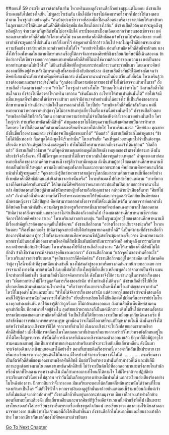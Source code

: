 ##ตอนที่ 59 กระเรียนขาวส่งกำลังเสริม
ไหวเหรินมองดูถังซานสือลิ่วอย่างสุขุมแต่ไม่ตอบ
ถังซานสือลิ่วมองกลับไปอย่างใจเย็น ไม่พูดอะไรเช่นกัน เห็นได้ชัดว่าเขาไม่ต้องการอะไรมากไปกว่าให้นางตอบคำถาม
ไหวซู่กล่าวอย่างดุดัน “คนบ้าอย่างเซียวจางที่สองมือเปื้อนเลือดน่ะหรือ เราจะปล่อยให้เขาเข้ามาในภูเขาและทำให้ดินแดนอันศักดิ์สิทธิ์บริสุทธิ์แปดเปื้อนได้อย่างไรกัน”
ถังซานสือลิ่วต้องการจะพูดถึงซูหลีอยู่ลึกๆ
จำนวนคนที่ซูหลีฆ่านั้นไม่อาจนับได้ กระบี่ของเขาเปื้อนเลือดมากกว่าทวนของเซียวจาง แต่ยอดเขาเทพธิดาศักดิ์สิทธิ์กล้าไล่เขาหรือไม่
ขนาดเทพธิดาศักดิ์สิทธิ์ของเจ้ายังจากไปพร้อมกับเขา
ยามที่เขากำลังจะพูดออกไปเช่นนั้น เขาก็ยั้งเอาไว้ คำพูดเหล่านี้ก้าวร้าวเกินไป หากไม่พูดให้ดีย่อมจบลงด้วยความขัดแย้ง
เขาส่ายหน้าและกล่าวอย่างไม่ใส่ใจ “หากข้าจำไม่ผิด ก่อนที่เทพธิดาศักดิ์สิทธิ์จะกักตน นางสั่งให้เรื่องทั้งหมดในสถานศึกษาหนานซีอยู่ใต้การจัดการของศิษย์พี่ผิงเซวียนกับศิษย์พี่อี้เฉินสองคน ข้าคิดว่าการไล่เซียวจางออกจากยอดเขาเทพธิดาศักดิ์สิทธิ์ไม่น่าใช่ความต้องการของพวกนาง แต่เป็นของพวกท่านสามคนใช่หรือไม่”
ได้ยินเช่นนี้ศิษย์ที่อยู่รอบกระท่อมก็กระวนกระวายขึ้นมา โดยเฉพาะศิษย์สองคนที่ยืนอยู่ด้านหลังนักพรตหญิงทั้งสามซึ่งถึงกับก้มหน้าลง ถังซานสือลิ่วสัมผัสได้อย่างชัดเจนว่าศิษย์ทั้งสองมีระดับการบำเพ็ญเพียรแข็งแกร่ง ดังนั้นพวกนางน่าจะเป็นผิงเซวียนกับอี้เฉิน
ไหวเหรินรู้ว่านางต้องตอบและกล่าวอย่างใจเย็น “ถูกต้อง เป็นความต้องการของข้าที่ไม่ให้เซียวจางเข้ามาในเขา”
ถังซานสือลิ่วจ้องตานางแล้วถาม “ทำไม”
ไหวซู่กล่าวอย่างโมโห “ข้าบอกไปแล้วว่าทำไม”
ถังซานสือลิ่วไม่สนใจนาง ยังจ้องไปที่ดวงตาไหวเหริน เขาถาม “เช่นนั้นแล้ว อะไรทำให้ท่านทำเช่นนั้นได้”
ต่อให้เจ้ามีหมื่นเหตุผลที่จะไม่ยอมให้เซียวจางเข้ามา แต่เจ้ามีอำนาจทำอย่างนั้นได้อย่างไร
นี่เป็นเรื่องของสถานศึกษาหนานซี ท่านมีอำนาจอันใดในการออกคำสั่งนี้
ไหวปี้เย้ย “เทพธิดาศักดิ์สิทธิ์กำลังกักตน แต่นี่หมายความว่าพวกเราเหล่าผู้อาวุโสไม่อาจเข้ามายุ่งเกี่ยวในเรื่องเช่นนี้อย่างนั้นหรือ”
ถังซานสือลิ่วตอบ “เทพธิดาศักดิ์สิทธิ์กำลังกักตน ย่อมหมายความว่าท่านไม่จำเป็นต้องฟังคำสั่งของนางอย่างนั้นหรือ ใครใหญ่กว่า ท่านหรือเทพธิดาศักดิ์สิทธิ์”
คำพูดของเขาไม่ได้หยุดความขัดแย้งแต่กลายเป็นการท้าทายโดยตรง
ไหวปี้เดือดดาลกับคำถามนี้และเตรียมที่จะตอบโต้กลับไป
ไหวเหรินแนะนำ “ศิษย์น้อง คุณชายถังขึ้นชื่อเรื่องคารมคมคาย เจ้าไม่อาจเป็นคู่มือของเขาได้”
“ผิดแล้ว” ถังซานสือลิ่วแก้ไขคำพูดนาง “ข้าไม่ได้มีลิ้นทองคำ ก็แค่พูดได้ดังพูดได้เร็วเท่านั้น”
ไหวเหรินยิ้ม “คนที่พูดด้วยเหตุผลไม่จำเป็นต้องพูดเสียงดัง หากเจ้าแค่พูดเสียงดังและพูดเร็ว ทำไมไม่มีใครสามารถถกเถียงชนะเจ้าได้มาก่อน”
“ผิดอีกแล้ว” ถังซานสือลิ่วอธิบาย “คนที่พูดด้วยเหตุผลย่อมพูดได้เสียงดัง เหตุผลของข้าตรงไปตรงมา ดังนั้นเสียงข้าจึงดังชัดเจน ที่ไม่มีใครพูดเอาชนะข้าได้ก็เพราะพวกมันไม่อาจพูดด้วยเหตุผล”
คำพูดของเขาย่อมหมายถึงเรื่องของสถานศึกษาหนานซี
เขารู้สึกว่าเขามีเหตุผล ดังนั้นสามผู้อาวุโสของสถานศึกษาหนานซีย่อมเป็นฝ่ายที่ไร้เหตุผล
ความเงียบปกคลุมทั้งภายในและภายนอกกระท่อม ศิษย์สถานศึกษาหนานซีก้มหน้าต่ำไม่รู้จะพูดอะไร
“คุณชายถังรู้สึกว่าพวกเราสามผู้อาวุโสกลับมาสถานศึกษาหนานซีเพื่ออาศัยช่วงที่เทพธิดาศักดิ์สิทธิ์กักตนแย่งยิงอำนาจอย่างนั้นหรือ”
ไหวเหรินมองไปที่เหล่าศิษย์และถาม “บางทีพวกนางก็คิดเช่นเดียวกันกระมัง”
ได้ยินเช่นนี้ศิษย์ร้อยกว่าคนรอบกระท่อมรีบเปิดปากบอกว่าพวกนางไม่กล้า
ศิษย์สองคนที่ยืนอยู่ด้านหลังนักพรตหญิงทั้งสามถึงกับคุกเข่าลง กล่าวด้วยน้ำเสียงสั่นเทา “ศิษย์ไม่กล้า”
ถังซานสือลิ่วคิด สองคนที่สวีโหย่วหรงมอบหมายให้รับผิดชอบการดูแลสำนักกลับเป็นศิษย์ของนักพรตหญิงชรา นี่คือปัญหา ศิษย์สามารถออกคำสั่งอาจารย์ได้ตั้งแต่เมื่อไหร่กัน หากอาจารย์ออกคำสั่ง มีศิษย์คนไหนกล้าขัดขืน ความผิดฐานล้างครูหรือทรยศนั้นมากพอที่จะส่งคนลงเหวนรกไปตลอดกาล
“ข้าคิดว่าองค์สังฆราชกับแขกของเราไม่จำเป็นต้องกังวลเกินไป เรื่องของสถานศึกษาหนานซีเราย่อมจัดการได้ด้วยศิษย์ของเราเอง”
ไหวเหรินกล่าวอย่างอบอุ่น “แต่ในฐานะผู้อาวุโสของสถานศึกษาหนานซี มีเรื่องสำคัญที่เราต้องแสดงจุดยืนให้ชัดเจน”
ถังซานสือลิ่วถาม “อย่างเรื่องของเซียวจางน่ะหรือ”
ไหวเหรินตอบ “เรื่องนี้บอกอะไร ข้าคิดว่าคุณชายถังกับใต้เท้ามุขนายกคงเข้าใจดี”
นี่เป็นคำถามที่ถังซานสือลิ่วต้องการฟังคำตอบ
ผู้อาวุโสทั้งสามของสถานศึกษาหนานซีปฏิเสธที่จะคุ้มครองเซียวจาง นี่หมายความว่าพวกเขาไม่ยินยอมให้ยอดเขาเทพธิดาศักดิ์สิทธิ์เป็นพันธมิตรกับพระราชวังหลี อย่าพูดถึงการรวมนิกายหลวงฝ่ายเหนือกับฝ่ายใต้เลย
ไหวเหรินมองไปที่ถังซานสือลิ่วแล้วถาม “ต่อให้เทพธิดาศักดิ์สิทธิ์ไม่ได้กักตัว ข้าก็เชื่อว่านางจะพิจารณาจุดยืนของพวกเรา”
ถังซานสือลิ่วถาม “แล้วจุดยืนของท่านคืออะไร”
ไหวเหรินกล่าวอย่างเรียบเฉย “จุดยืนของเราก็คือคัดค้าน”
ถังซานสือลิ่วจมอยู่ในความคิด เขาไม่คาดคิดว่าผู้อาวุโสนี้จะมีท่าทีสุขุมหนักแน่นเช่นนี้ นางไม่สนคำขู่ของเขาหรือแรงกดดันจากนิกายหลวงเลย
การเจรจามาถึงทางตัน หากดำเนินไปแบบนี้ต่อไป เรื่องใหญ่ที่เยี่ยเสี่ยวเหลียนพูดถึงอาจกลายเป็นจริง
แผนนี้จะทำลายได้อย่างไร ถังซานสือลิ่วไม่อาจคิดหาทางได้ ดังนั้นเขาจึงใช้ความชำนาญในการก่อเรื่องของเขา
“เมื่อพวกท่านไม่มีใครดูแลจัดการเรื่องของสำนัก ทำไมท่านถึงได้ตีนาง”
ถังซานสือลิ่วชี้ไปที่เยี่ยเสี่ยวเหลียนด้านหลังและถามไหวเหริน “หรือว่าชรารังแกทารกเป็นหนึ่งในเรื่องสำคัญของพวกท่าน”
ไหวปี้ในชุดดำโมโหและตะโกน “ข้าไม่ได้จัดการเรื่องของสำนัก แต่ด้วยอาวุโสของข้า ข้าจะสั่งสอนเด็กคนนี้ให้รู้จักเคารพนับถืออาจารย์ไม่ได้หรือ”
เยี่ยเสี่ยวเหลียนไม่ได้ยืนอีกต่อไปเมื่อเห็นอาจารย์ย่าโมโห นางคุกเข่าลงเช่นกัน ต่อให้นางรู้สึกว่าถูกรังแก ก็ไม่กล้าแสดงออกมา
ถังซานสือลิ่วเห็นศิษย์สามคนคุกเข่ากับพื้น ก็ถอนหายใจอยู่ข้างใน สุดท้ายแล้วพวกนางก็เป็นแค่เด็กสาว เติบโตขึ้นใต้การสอนสั่งตามธรรมเนียมของยอดเขาเทพธิดาศักดิ์สิทธิ์ จึงเป็นไปไม่ได้ที่พวกนางจะเป็นเหมือนเขากับเฉินฉางเซิง ที่กล้าขัดขืนอาจารย์และทรยศบรรพบุรุษ ดูเหมือนว่าจะไม่มีโอกาสที่จะแก้ปัญหาภายในนี้ ดังนั้นเขาจึงได้แต่หวังว่าเฉินฉางเซิงจะหาวิธีได้ จากเวลาที่ผ่านไป เฉินฉางเซิงน่าจะไปถึงปลายยอดเขาเทพธิดาศักดิ์สิทธิ์แล้ว เมื่อไม่มีการเคลื่อนไหวใดตลอดเวลาที่ผ่านมาก็หมายความว่าสวีโหย่วหรงยังกักตนอยู่ในถ้ำได้โดยไม่ถูกรบกวน ดังนั้นนี่ก็ควรถึงเวลาที่เฉินฉางเซิงจะแสดงตัวออกมาแล้ว
ปัญหาก็คือมีผู้อาวุโสสามคนมองเขาอยู่ มันเป็นการท้าทายอย่างมากสำหรับเขาที่จะกระซิบกับเยี่ยเสี่ยวเหลียน ดังนั้นเขาจะแจ้งต่อเฉินฉางเซิงบนยอดเขาได้อย่างไร
ตอนที่เขาขบคิดเรื่องพวกนี้ ดวงตาก็พลันเป็นประกาย เขาเห็นกระเรียนขาวเกาะอยู่บนต้นไม้ในลาน
มีใครบ้างที่จำกระเรียนขาวนี้ไม่ได้
……
……
กระเรียนขาวเป็นสัตว์ศักดิ์สิทธิ์ของยอดเขาเทพธิดาศักดิ์สิทธิ์ มีแต่สวีโหย่วหรงเท่านั้นที่สามารถขี่ได้ และมันก็มีสถานะสูงส่งอย่างมากในยอดเขาเทพธิดาศักดิ์สิทธิ์ ไม่ว่าจะเป็นต้นไม้ที่ออกดอกบานสะพรั่งภายในสำนักหรือน้ำตกที่ไหลลงมาระหว่างต้นไม้ มันก็สามารถเกาะที่ไหนก็ได้ตามใจ ไม่มีใครกล้าจะปฏิบัติต่อกระเรียนขาวตัวนี้อย่างไม่สุภาพ ทว่าวันนี้มันเกือบถูกรองเท้าเหม็นฟาดใส่
นกกระเรียนส่งเสียงร้องอย่างโมโหดังก้องลาน ปีกยาวสิบกว่าจั้งกางออก มันเตรียมจะตอบโต้กลับแต่ก็พลันตระหนักได้ว่าคนที่โยนรองเท้ามาเป็นใคร
“ไอ้ตัวไร้หัวใจ พวกเราเฝ้ามองดูคู่รักนั่นมาด้วยกันแต่ตอนนี้ข้ามาเยือนถึงที่แต่เจ้ากลับไม่แม้แต่จะกล่าวทักทาย!”
ถังซานสือลิ่วยืนอยู่นอกกระท่อมมุงจาก มือเขาถือรองเท้าฟางอีกข้างตอนที่เขาตะโกนเสียงดัง
เยี่ยเสี่ยวเหลียนและพวกศิษย์ทีรู้เรื่องอีกจำนวนหนึ่งตัวแข็งทื่อไป เป็นเพราะเขาโยนรองเท้าใส่กระเรียนขาวหรือเพราะเรื่องที่เขาพูดถึงกันแน่
กระเรียนขาวแสดงความไร้เดียงสาออกมาจากดวงตา สงสัยว่าทำไมเจ้าหมอนี่ถึงได้เป็นบ้าขึ้นมา
ถังซานสือลิ่วโมโหมากขึ้นและโยนรองเท้าอีกข้าง ในเวลาเดียวกันเขาก็มองไปที่ยอดเขาแล้วขยิบตา


[Go To Next Chapter]( ./886.md)